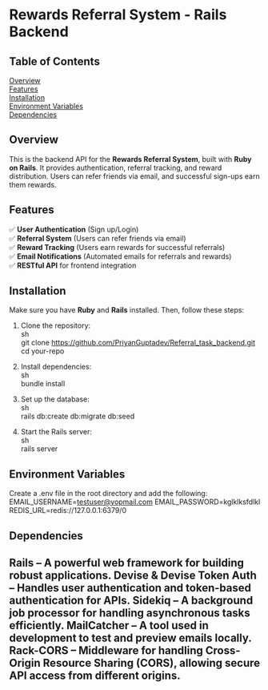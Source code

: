 # Rewards Referral System - Rails Backend  

## Table of Contents  
[Overview](#overview)  
[Features](#features)  
[Installation](#installation)  
[Environment Variables](#environment-variables)  
[Dependencies](#dependencies)  

## Overview  
This is the backend API for the **Rewards Referral System**, built with **Ruby on Rails**. It provides authentication, referral tracking, and reward distribution. Users can refer friends via email, and successful sign-ups earn them rewards.  

## Features  
✅ **User Authentication** (Sign up/Login)  
✅ **Referral System** (Users can refer friends via email)  
✅ **Reward Tracking** (Users earn rewards for successful referrals)  
✅ **Email Notifications** (Automated emails for referrals and rewards)  
✅ **RESTful API** for frontend integration  

## Installation  
Make sure you have **Ruby** and **Rails** installed. Then, follow these steps:  

1. Clone the repository:  
   sh  
   git clone https://github.com/PriyanGuptadev/Referral_task_backend.git  
   cd your-repo  
    
2. Install dependencies:  
   sh  
   bundle install  
    
3. Set up the database:  
   sh  
   rails db:create db:migrate db:seed  
    
4. Start the Rails server:  
   sh  
   rails server  
    

## Environment Variables  
Create a .env file in the root directory and add the following:  
EMAIL_USERNAME=testuser@yopmail.com
EMAIL_PASSWORD=kglklksfdlkl
REDIS_URL=redis://127.0.0.1:6379/0

## Dependencies  
Rails – A powerful web framework for building robust applications.
Devise & Devise Token Auth – Handles user authentication and token-based authentication for APIs.
Sidekiq – A background job processor for handling asynchronous tasks efficiently.
MailCatcher – A tool used in development to test and preview emails locally.
Rack-CORS – Middleware for handling Cross-Origin Resource Sharing (CORS), allowing secure API access from different origins.
-